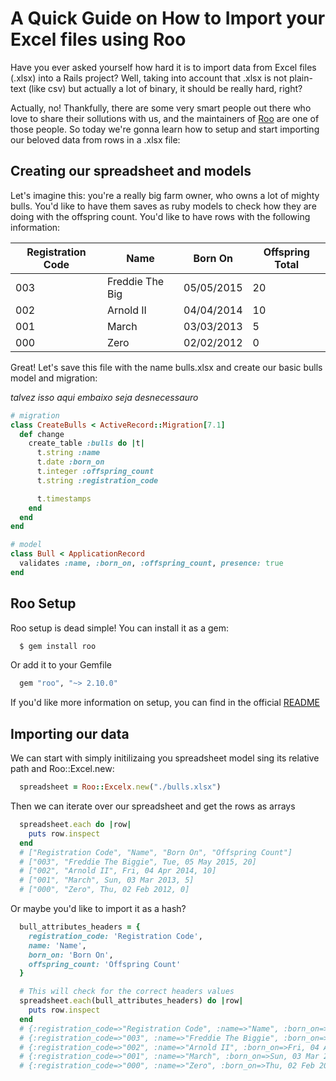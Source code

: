# A Quick Guide on How to Import your Excel files using Roo

Have you ever asked yourself how hard it is to import data from Excel files (.xlsx) into a Rails project? Well, taking into account that .xlsx is not plain-text (like csv) but actually a lot of binary, it should be really hard, right?

Actually, no! Thankfully, there are some very smart people out there who love to share their sollutions with us, and the maintainers of [Roo](https://github.com/roo-rb/roo) are one of those people. So today we're gonna learn how to setup and start importing our beloved data from rows in a .xlsx file:

## Creating our spreadsheet and models

Let's imagine this: you're a really big farm owner, who owns a lot of mighty bulls. You'd like to have them saves as ruby models to check how they are doing with the offspring count. You'd like to have rows with the following information:

| Registration Code | Name            | Born On    | Offspring Total |
| ----------------- | --------------- | ---------- | --------------- |
| 003               | Freddie The Big | 05/05/2015 | 20              |
| 002               | Arnold II       | 04/04/2014 | 10              |
| 001               | March           | 03/03/2013 | 5               |
| 000               | Zero            | 02/02/2012 | 0               |

Great! Let's save this file with the name bulls.xlsx and create our basic bulls model and migration:

_talvez isso aqui embaixo seja desnecessauro_

```rb
# migration
class CreateBulls < ActiveRecord::Migration[7.1]
  def change
    create_table :bulls do |t|
      t.string :name
      t.date :born_on
      t.integer :offspring_count
      t.string :registration_code

      t.timestamps
    end
  end
end

# model
class Bull < ApplicationRecord
  validates :name, :born_on, :offspring_count, presence: true
end
```

## Roo Setup

Roo setup is dead simple! You can install it as a gem:

```bash
  $ gem install roo
```

Or add it to your Gemfile

```rb
  gem "roo", "~> 2.10.0"
```

If you'd like more information on setup, you can find in the official [README](https://github.com/roo-rb/roo#readme)

## Importing our data

We can start with simply initilizaing you spreadsheet model sing its relative path and Roo::Excel.new:

```rb
  spreadsheet = Roo::Excelx.new("./bulls.xlsx")
```

Then we can iterate over our spreadsheet and get the rows as arrays

```rb
  spreadsheet.each do |row|
    puts row.inspect
  end
  # ["Registration Code", "Name", "Born On", "Offspring Count"]
  # ["003", "Freddie The Biggie", Tue, 05 May 2015, 20]
  # ["002", "Arnold II", Fri, 04 Apr 2014, 10]
  # ["001", "March", Sun, 03 Mar 2013, 5]
  # ["000", "Zero", Thu, 02 Feb 2012, 0]
```

Or maybe you'd like to import it as a hash?

```rb
  bull_attributes_headers = {
    registration_code: 'Registration Code',
    name: 'Name',
    born_on: 'Born On',
    offspring_count: 'Offspring Count'
  }

  # This will check for the correct headers values
  spreadsheet.each(bull_attributes_headers) do |row|
    puts row.inspect
  end
  # {:registration_code=>"Registration Code", :name=>"Name", :born_on=>"Born On", :offspring_count=>"Offspring Count"}
  # {:registration_code=>"003", :name=>"Freddie The Biggie", :born_on=>Tue, 05 May 2015, :offspring_count=>20 }
  # {:registration_code=>"002", :name=>"Arnold II", :born_on=>Fri, 04 Apr 2014, :offspring_count=>10}
  # {:registration_code=>"001", :name=>"March", :born_on=>Sun, 03 Mar 2013, :offspring_count=>5}
  # {:registration_code=>"000", :name=>"Zero", :born_on=>Thu, 02 Feb 2012, :offspring_count=>0}
```
